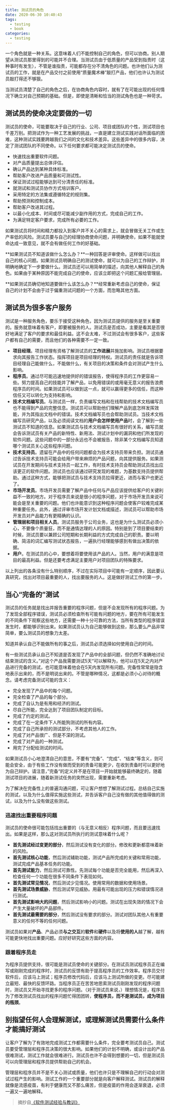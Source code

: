 ```yaml
---
title: 测试员的角色
date: 2020-06-30 10:40:43
tags:
  - testing
  - book
categories:
  - testing
---
```


一个角色就是一种关系。这意味着人们不能控制自己的角色，但可以协商。别人期望从测试员那里得到的可能并不合理。当测试员由于低质量的产品受到指责时（这种事时有发生），不管是谁指责，可能都存在分不清角色的问题。也许他们认为测试员的工作，就是在产品交付之前使用“质量魔术棒”敲打产品，他们也许认为测试员敲打得还不够狠。

当测试员清楚了自己的角色之后，在协商角色内容时，就有了在可能出现的任何情况下确立对自己预期的基础。但是，即使是清晰和恰当的测试角色也是一种苛求。

## 测试员的使命决定要做的一切

测试员的使命，可能要取决于自己的行业、公司、项目或团队的个性，测试项目也千差万别。把测试作为一种工艺发展的挑战，一直是建立测试实践对话所面临的困难，这种测试实践要跨越我们之间的文化和技术差异。这些差异中的很多内容，决定了测试团队的不同使命。以下任何要求都可能决定测试员的使命。

- 快速找出重要软件问题。
- 对产品质量提出总体评估。
- 确认产品达到某种具体标准。
- 帮助客户改进产品质量和可测试性。
- 保证测试过程能够达到可分清责任的标准。
- 就测试和测试员协作方式培训客户。
- 采用特定的方法集或遵循特定的规则集。
- 帮助预测和控制成本。
- 帮助客户改进其过程。
- 以最小化成本、时间或尽可能减少副作用的方式，完成自己的工作。
- 为满足特定客户要求，完成所有必要的工作。

如果测试员将时间和精力都投入到客户并不关心的需求上，就会冒做无关工作或生产率低的风险。测试员要与自己的经理协商使命问题，并明确使命，如果不能就使命达成一致意见，就不会有做任何工作的好基础。

**如果测试员不知道该做什么怎么办？**一种回答是评审使命。这样做可以找出自己的核心问题。如果测试员明确自己的测试使命，就可以为自己的工作辩护，并明确地确定下一步要做什么。测试员还可以用简单的描述，向其他人解释自己的角色。如果由于某种原因不能完成自己的使命，应该立即把这个问题汇报给管理层。

**如果测试员确切地知道要做什么该怎么办？**经常重新考虑自己的使命，保证自己的计划不会由于过于偏重测试问题的一个方面，而忽略其他方面。

<!-- more -->

## 测试员为很多客户服务

测试是一种服务角色，要乐于接受这种角色，因为测试员提供的服务是至关重要的。服务就意味着有客户，即要被服务的人。测试员是否成功，主要是看其是否很好地满足了客户的要求和最佳利益。这不会太难，不过测试会有很多客户，这些客户都有自己的需要，而且他们的各种需要不一定一致。

- **项目经理**。项目经理有资格了解测试员的**工作进展**并施加影响。测试员根据要求向其报告工作状态。指挥项目是项目经理的特权。测试员的责任就是告诉项目经理自己能做什么，不能做什么，有关项目的决策和条件会对测试产生什么影响。
- **程序员**。通过尽可能迅速地提供好的错误报告，使得程序员的工作更容易一些。努力提高自己的技能并了解产品，以免用错误的或用毫无意义的报告浪费程序员的时间。如果测试员可以做到这一点，就可以赢得更多的信任，而这种信任又可以转化为支持和影响。
- **技术文档编写员**。与测试员一样，负责编写文档和在线帮助的技术文档编写员也不能得到产品的完整信息。测试员可以帮助他们理解产品到底怎样发挥效能，并为其指出文档中的错误。技术文档编写员也会帮助测试员。当技术文档编写员研究产品，以及必须阅读文档的**用户会怎样使用产品**时，会了解到一些测试员不知道的信息。如果测试员与技术文档编写员有很好的关系，编写员就会告诉测试员有关产品的新特性、新用法、测试计划中的漏洞和他们所发现的软件问题。这些问题中的一部分永远也不会被报告，除非某个文档编写员知道哪个测试员关心这些程序问题。
- **技术支持员**。遗留在产品中的任何问题都会为技术支持员带来负担。测试员通过告诉技术支持员可能会给用户带来麻烦的产品问题，向其提供服务。如果测试员在开发期间与技术支持员一起工作，有时技术支持员会帮助测试员找出应该更正的软件问题。测试员也应该通过研究发现的难题，为基数支持员提供帮助。通过这种方式，能够把测试员与技术支持员拉得更近，进而与客户也更近了。
- **市场开发员**。市场开发员需要了解产品中任何与产品应该提供给客户的关键利益不一致的地方。对于程序员来说是很小的程序问题，对于市场开发员来说可能会是至关重要的问题。他们也许能意识到这种程序问题会使客户较难完成某种重要任务。此外，通过评审市场开发计划文档或描述，测试员可以帮助市场开发员对产品能力有更精确的认识。
- **管理层和项目相关人员**。测试员服务于公司业务，这也是为什么测试员必须小心，不要像个质量狂，而不是通情达理的人的原因。特别是到了项目要结束的时候，测试员要以兼顾公司短期和长期利益的方式完成自己的职责。要以明确、简洁的词汇编写测试状态报告，一遍执行经理能够感到有做出决策的依据。
- **用户**。在测试员的心中，要想着将要使用该产品的人。当然，用户的满意是项目的最高利益。但是还要考虑满足主要用户对项目团队的特殊要求。

以上列出的各条没有什么特别顺序，不过在实际项目中可能有一定顺序，因此要认真研究，找出对项目最重要的人，找出要服务的人。这是做好测试工作的第一步。

## 当心“完备的”测试

测试员的任务就是找出并报告重要的程序问题，但是不会发现所有的程序问题。为了发现全部程序错误，测试员必须检查所有可能有问题的地方，要在所有可能发生的不同条件下观察这些地方，还需要一种十分可靠的方法，当所有类型的程序错误发生时，都能够识别出来。如果测试员认为自己能够做到这些，那么要么产品非常简单，要么测试员的想象力太差。

知道并承认自己不能做所有的事之后，测试员必须选择如何使用自己的时间。

有一些测试员承认自己不知道是否发现了产品中的全部问题，但仍然不准确地讨论结束测试的含义。”对这个产品我需要测试5天“可以解释为，他可以在5天之内对产品进行完备的测试，也可能意味着他会在5天内发现所有问题。完备性常常是隐含地表示出来的，而不是明说出来的。不管是哪种情况，这都是必须小心对待的概念。请考虑完备测试可能的含义：

- 完全发现了产品中的每个问题。
- 完全检查了产品的每个部分。
- 完成了自认为是有用和经济的测试。
- 尽自己所能，完全达到了项目团队制定的目标。
- 完成了约定的测试。
- 完成了在一定条件下人所能狗测试的所有内容。
- 完成了自己所承担的测试部分，不考虑其他人的工作。
- 完成了对产品很广、但是不深的测试。
- 完成了对产品的一种测试。
- 用完了分配给测试的时间。

如果测试员小心地澄清自己的意思，不要有“完备”、“完成”、“结束”等含义，则可能会安全，由于有些工作没有做而受到的责备可能更少，在收到责备时可以更好地为自己辩护。请注意，”完备“的定义并不是在项目一开始就能够最终确定的，随着测试项目的进展，随着新测试任务的突然出现，需要重新考虑。

为了解决在完备性上的普遍沟通问题，可让客户想想了解测试过程。总结自己实施的测试，以及为什么值得实施这些测试，并告诉客户自己没有做的其他值得做的测试，以及为什么没有做这些测试。

### 迅速找出重要程序问题

测试员的使命很可能包括找出重要的（与无意义相反）程序问题，而且要迅速找出。如果是这样，那么这对测试员所执行的测试意味着什么呢？

- **首先测试经过变更的部分**，然后测试没有变化的部分。修改和更新都意味着新的风险。
- **首先测试核心功能**，然后测试辅助功能，测试产品所完成的关键和常用功能，测试完成产品基本任务的功能。
- **首先测试能力**，然后测试可靠性。先测试每个功能是否完全能用，然后再深入检查任何一个功能在很多不同条件下表现如何。
- **首先测试常见情况**，然后测试少见情况。使用常用的数据和使用场景。
- **首先测试场景威胁**，然后测试罕见威胁。用最有可能出现的压力和错误情况进行测试。
- **首先测试影响大的问题**，然后测试影响小的问题。测试在出现失效的情况下会产生大量破坏的产品部件。
- **首先测试最需要的部分**，然后测试没有要求的部分。测试对团队其他人有重要意义的任何不等的任何问题。

测试员如果对**产品**、产品必须**与之交互**的**软件**和**硬件**以及将**使用的人**越了解，越有可能更快地找出重要问题。应好好研究这些方面的内容。

### 跟着程序员走

为程序员提供支持，很可能是测试员使命的关键部分。在测试员测试程序员正在编写或刚刚完成的程序时，测试员的反馈有助于提高程序员的工作效率。程序员交付软件后，应该马上测试；程序员修改代码后，应该马上测试所做的变更。尽可能建立最短、最快的反馈环路。当程序员正在苦苦地思索测试员刚刚发现的程序问题时，测试员又开始寻找更多的程序问题。（对于测试员来说，）理想情况是，程序员为了修改测试员找出的程序问题忙得团团转，**使程序员，而不是测试员，成为项目的瓶颈**。

## 别指望任何人会理解测试，或理解测试员需要什么条件才能搞好测试

让客户了解为了有效地完成测试工作都需要什么条件，完全要考测试员自己。测试员要受管理层和程序员决策的很大影响。如果他们的计划不明确，或设计出的产品很难测试，测试工作就会很难进行。测试员也许不会得到想要的一切，但是测试员可以向管理层和程序员提供帮助自己的机会。

管理层和程序员并不是不关心测试或质量，他们也许只是不理解自己的行动会对测试过程产生的影响。测试工作的一个重要部分就是向客户解释测试。测试员的解释就像是流感疫苗，有利于健康而又不那么痛苦，但是疫苗的作用会逐渐衰退，必须一遍又一遍地解释。

> 摘抄自[《软件测试经验与教训》](https://book.douban.com/subject/1139061/)